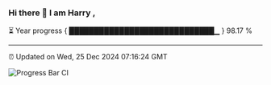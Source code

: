 ### Hi there 👋 I am Harry , 

⏳ Year progress { █████████████████████████████▁ } 98.17 %

---

⏰ Updated on Wed, 25 Dec 2024 07:16:24 GMT

![Progress Bar CI](https://github.com/duykhang68/duykhang68/workflows/Progress%20Bar%20CI/badge.svg)

